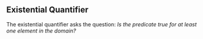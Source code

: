 ## Existential Quantifier

The existential quantifier asks the question: *Is the predicate true for at least one element in the domain?*


